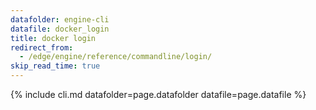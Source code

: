```yaml
---
datafolder: engine-cli
datafile: docker_login
title: docker login
redirect_from:
  - /edge/engine/reference/commandline/login/
skip_read_time: true
---
```

<!--
This page is automatically generated from Docker's source code. If you want to
suggest a change to the text that appears here, open a ticket or pull request
in the source repository on GitHub:

https://github.com/docker/cli
-->
{% include cli.md datafolder=page.datafolder datafile=page.datafile %}
